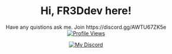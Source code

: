 <h1 align="center">Hi, FR3Ddev here!</h1>

<div align="center">
    Have any quistions ask me. Join  https://discord.gg/AWTU67ZK5e
</div>

<div align="center">
    <a href="https://github.com/FR3Ddev"> <img src="https://komarev.com/ghpvc/?username=FR3Ddev&style=flat" alt="Profile Views"/> </a>

[![My Discord](https://badge.ducko.dev/api/?id=711712752246325343)](https://discord.com/users/539873160183414785)
</div>
